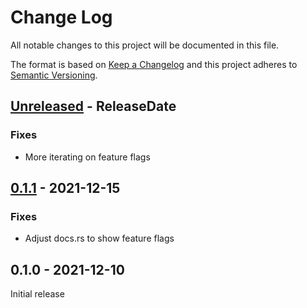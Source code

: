# Change Log
All notable changes to this project will be documented in this file.

The format is based on [Keep a Changelog](http://keepachangelog.com/)
and this project adheres to [Semantic Versioning](http://semver.org/).

<!-- next-header -->
## [Unreleased] - ReleaseDate

### Fixes

- More iterating on feature flags

## [0.1.1] - 2021-12-15

### Fixes

- Adjust docs.rs to show feature flags

## 0.1.0 - 2021-12-10

Initial release

<!-- next-url -->
[Unreleased]: https://github.com/rust-cli/argfile/compare/v0.1.1...HEAD
[0.1.1]: https://github.com/rust-cli/argfile/compare/0.1.0...v0.1.1
[0.1.0]: https://github.com/rust-cli/argfile/compare/babf658...0.1.0
